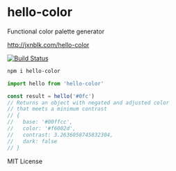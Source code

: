 # hello-color

Functional color palette generator

http://jxnblk.com/hello-color

[![Build Status](https://travis-ci.org/jxnblk/hello-color.svg?branch=master)](https://travis-ci.org/jxnblk/hello-color)

```sh
npm i hello-color
```

```js
import hello from 'hello-color'

const result = hello('#0fc')
// Returns an object with negated and adjusted color
// that meets a minimum contrast
// {
//   base: '#00ffcc',
//   color: '#f6002d',
//   contrast: 3.2636058745832304,
//   dark: false
// }
```

MIT License
